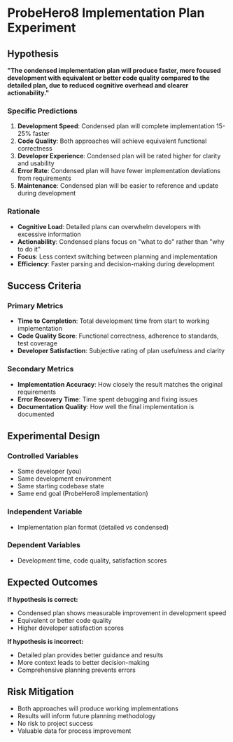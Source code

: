 # ProbeHero8 Implementation Plan Experiment

## Hypothesis

**"The condensed implementation plan will produce faster, more focused development with equivalent or better code quality compared to the detailed plan, due to reduced cognitive overhead and clearer actionability."**

### Specific Predictions

1. **Development Speed**: Condensed plan will complete implementation 15-25% faster
2. **Code Quality**: Both approaches will achieve equivalent functional correctness
3. **Developer Experience**: Condensed plan will be rated higher for clarity and usability
4. **Error Rate**: Condensed plan will have fewer implementation deviations from requirements
5. **Maintenance**: Condensed plan will be easier to reference and update during development

### Rationale

- **Cognitive Load**: Detailed plans can overwhelm developers with excessive information
- **Actionability**: Condensed plans focus on "what to do" rather than "why to do it"
- **Focus**: Less context switching between planning and implementation
- **Efficiency**: Faster parsing and decision-making during development

## Success Criteria

### Primary Metrics
- **Time to Completion**: Total development time from start to working implementation
- **Code Quality Score**: Functional correctness, adherence to standards, test coverage
- **Developer Satisfaction**: Subjective rating of plan usefulness and clarity

### Secondary Metrics
- **Implementation Accuracy**: How closely the result matches the original requirements
- **Error Recovery Time**: Time spent debugging and fixing issues
- **Documentation Quality**: How well the final implementation is documented

## Experimental Design

### Controlled Variables
- Same developer (you)
- Same development environment
- Same starting codebase state
- Same end goal (ProbeHero8 implementation)

### Independent Variable
- Implementation plan format (detailed vs condensed)

### Dependent Variables
- Development time, code quality, satisfaction scores

## Expected Outcomes

**If hypothesis is correct:**
- Condensed plan shows measurable improvement in development speed
- Equivalent or better code quality
- Higher developer satisfaction scores

**If hypothesis is incorrect:**
- Detailed plan provides better guidance and results
- More context leads to better decision-making
- Comprehensive planning prevents errors

## Risk Mitigation

- Both approaches will produce working implementations
- Results will inform future planning methodology
- No risk to project success
- Valuable data for process improvement